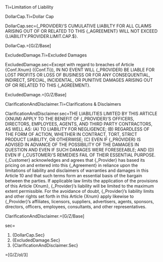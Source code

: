 Ti=Limitation of Liability

DollarCap.Ti=Dollar Cap

DollarCap.sec=<span style="text-transform:uppercase">{_Provider}’s cumulative liabilty for all claims arising out of or related to this {_Agreement} will not exceed {Liability.Provider.Limit.Cap.$}.</span>

DollarCap.=[G/Z/Base]

ExcludedDamage.Ti=Excluded Damages

ExcludedDamage.sec=Except with regard to breaches of Article {Conf.Xnum} ({Conf.Ti}), <span style="text-transform:uppercase">In no event will {_Provider} be liable for lost profits or loss of business or for any consequential, indirect, special, incidental, or punitive damages arising out of or related to this {_Agreement}.</span>

ExcludedDamage.=[G/Z/Base]

ClarificationAndDisclaimer.Ti=Clarifications & Disclaimers

ClarificationAndDisclaimer.sec=<span style="text-transform:uppercase">The liabilities limited by this Article {Xnum} apply to the benefit of {_Provider}’s officers, directors, employees, agents, and third party contractors, as well as: (a) to liability for negligence; (b) regardless of the form of action, whether in contract, tort, strict product liability, or otherwise; (c) even if {_Provider} is advised in advance of the possibility of the damages in question and even if such damages were foreseeable; and (d) even if {_Customer}’s remedies fail of their essential purpose.</span> {_Customer} acknowledges and agrees that {_Provider} has based its pricing on and entered into this {_Agreement} in reliance upon the limitations of liability and disclaimers of warranties and damages in this Article 10 and that such terms form an essential basis of the bargain between the parties. If applicable law limits the application of the provisions of this Article {Xnum}, {_Provider}’s liability will be limited to the maximum extent permissible. For the avoidance of doubt, {_Provider}’s liability limits and other rights set forth in this Article {Xnum} apply likewise to {_Provider}’s affiliates, licensors, suppliers, advertisers, agents, sponsors, directors, officers, employees, consultants, and other representatives.

ClarificationAndDisclaimer.=[G/Z/Base]

sec=<ol><li>{DollarCap.Sec}</li><li>{ExcludedDamage.Sec}</li><li>{ClarificationAndDisclaimer.Sec}</li></ol>

=[G/Z/ol/3]

